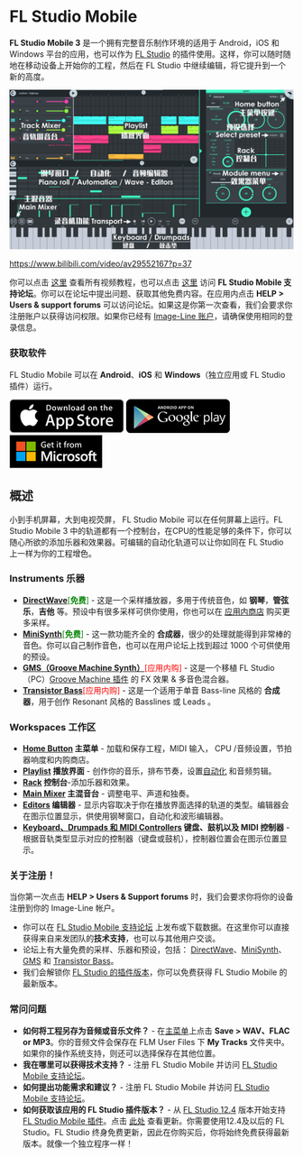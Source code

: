 # FL Studio Mobile

**FL Studio Mobile 3** 是一个拥有完整音乐制作环境的适用于 Android，iOS 和 Windows 平台的应用，也可以作为 [FL Studio][1] 的插件使用。这样，你可以随时随地在移动设备上开始你的工程，然后在 FL Studio 中继续编辑，将它提升到一个新的高度。

![主界面](../assets/images/main_ui_zh.png)

https://www.bilibili.com/video/av29552167?p=37

你可以点击 [这里][2] 查看所有视频教程，也可以点击 [这里][3] 访问 **FL Studio Mobile 支持论坛**。你可以在论坛中提出问题、获取其他免费内容。在应用内点击 **HELP > Users & support forums** 可以访问论坛。如果这是你第一次查看，我们会要求你注册账户以获得访问权限。如果你已经有 [Image-Line 账户][4]，请确保使用相同的登录信息。

<a id="install"></a>

### 获取软件

FL Studio Mobile 可以在 **Android**、**iOS** 和 **Windows**（独立应用或 FL Studio 插件）运行。

[![Apple Store](../assets/stores/apple_store.png)][5] [![Google Play](../assets/stores/google_play.png)][6] [![Microsoft Store](../assets/stores/microsoft_store.png)][7]

<a id="overview"></a>

## 概述

小到手机屏幕，大到电视荧屏， FL Studio Mobile 可以在任何屏幕上运行。FL Studio Mobile 3 中的轨道都有一个控制台，在CPU的性能足够的条件下，你可以随心所欲的添加乐器和效果器。可编辑的自动化轨道可以让你如同在 FL Studio 上一样为你的工程增色。

<a id="instruments"></a>

### Instruments 乐器

*   [**DirectWave**][8]<font color="green">[**免费**]</font> - 这是一个采样播放器，多用于传统音色，如 **钢琴**，**管弦乐**，**吉他** 等。预设中有很多采样可供你使用，你也可以在 [应用内商店][9] 购买更多采样。
*   [**MiniSynth**][10]<font color="green">[**免费**]</font> - 这一款功能齐全的 **合成器**，很少的处理就能得到非常棒的音色。你可以自己制作音色，也可以在用户论坛上找到超过 1000 个可供使用的预设。
*   [**GMS（Groove Machine Synth）**][11]<font color="red">[应用内购]</font> - 这是一个移植 FL Studio（PC）[Groove Machine 插件][12] 的 FX 效果 & 多音色混合器。
*   [**Transistor Bass**][13]<font color="red">[应用内购]</font> - 这是一个适用于单音 Bass-line 风格的 **合成器**，用于创作 Resonant 风格的 Basslines 或 Leads 。

<a id="spaces"></a>

### Workspaces 工作区

*   **[Home Button][14] 主菜单** - 加载和保存工程，MIDI 输入， CPU /音频设置，节拍器响度和内购商店。
*   **[Playlist][15] 播放界面** - 创作你的音乐，排布节奏，设置[自动化][16] 和音频剪辑。
*   **[Rack][17] 控制台**-添加乐器和效果。
*   **[Main Mixer][18] 主混音台** - 调整电平、声道和独奏。
*   **[Editors][19] 编辑器** - 显示内容取决于你在播放界面选择的轨道的类型。编辑器会在图示位置显示，供使用钢琴窗口，自动化和波形编辑器。
*   **[Keyboard、Drumpads 和 MIDI Controllers][20] 键盘、鼓机以及 MIDI 控制器** - 根据音轨类型显示对应的控制器（键盘或鼓机），控制器位置会在图示位置显示。

<a id="registration"></a>

### 关于注册！

当你第一次点击 **HELP > Users & Support forums** 时，我们会要求你将你的设备注册到你的 Image-Line 帐户。

*   你可以在 [FL Studio Mobile 支持论坛][3] 上发布或下载数据。在这里你可以直接获得来自来发团队的**技术支持**，也可以与其他用户交谈。
*   论坛上有大量免费的采样、乐器和预设，包括： [DirectWave][21]、[MiniSynth][22]、[GMS][23] 和 [Transistor Bass][24]。
*   我们会解锁你 [FL Studio 的插件版本][25]，你可以免费获得 FL Studio Mobile 的最新版本。

<a id="faq"></a>

### 常问问题

*   **如何将工程另存为音频或音乐文件？** - 在[主菜单][14]上点击 **Save > WAV、FLAC or MP3**。你的音频文件会保存在 FLM User Files 下 **My Tracks** 文件夹中。如果你的操作系统支持，则还可以选择保存在其他位置。
*   **我在哪里可以获得技术支持？** - 注册 FL Studio Mobile 并访问 [FL Studio Mobile 支持论坛][3]。
*   **如何提出功能需求和建议？** - 注册 FL Studio Mobile 并访问 [FL Studio Mobile 支持论坛][3]。
*   **如何获取该应用的 FL Studio 插件版本？** - 从 [FL Studio 12.4][26] 版本开始支持 [FL Studio Mobile 插件][27]。点击 [此处][28] 查看更新。你需要使用12.4及以后的 FL Studio。FL Studio 终身免费更新，因此在你购买后，你将始终免费获得最新版本。就像一个独立程序一样！

[1]: https://www.image-line.com/flstudio/
[2]: https://www.bilibili.com/video/av29552167
[3]: https://support.image-line.com/redirect/flmobile_forum
[4]: https://support.image-line.com/member/profile.php
[5]: https://apps.apple.com/cn/app/fl-studio-mobile-hd/id432850619
[6]: https://play.google.com/store/apps/details?id=com.imageline.FLM
[7]: https://www.microsoft.com/store/apps/9nblggh1zjcr
[8]: Module_DirectWave.md
[9]: HomePanel.md#shop
[10]: Module_Minisynth.md
[11]: Module_GMS.md
[12]: https://www.image-line.com/support/FLHelp/html/plugins/GMS.htm
[13]: Module_TransistorBass.md
[14]: HomePanel.md
[15]: Playlist.md
[16]: Editors.md#automationclip
[17]: Rack.md
[18]: Mixer.md
[19]: Editors.md
[20]: Controllers.md
[21]: https://forum.image-line.com/viewtopic.php?f=1964&t=78796
[22]: https://forum.image-line.com/viewtopic.php?f=1964&t=119657
[23]: https://forum.image-line.com/viewtopic.php?f=1964&t=164423
[24]: https://forum.image-line.com/viewtopic.php?f=1964&t=164424
[25]: https://support.image-line.com/redirect/flstudiomobile_plugin
[26]: https://www.image-line.com/downloads/flstudiodownload.html
[27]: FLStudioPlugin.md
[28]: https://support.image-line.com/redirect/flmobile_flplugin